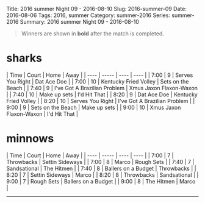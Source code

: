Title: 2016 summer Night 09 - 2016-08-10
Slug: 2016-summer-09
Date: 2016-08-06
Tags: 2016, summer
Category: summer-2016
Series: summer-2016
Summary: 2016 summer Night 09 - 2016-08-10

> Winners are shown in **bold** after the match is completed.

sharks
=====
| Time | Court | Home | Away |
| ---- | ----- | ---- | ---- | <!-- begin table -->
| 7:00 | 9 | Serves You Right | Dat Ace Doe |
| 7:00 | 10 | Kentucky Fried Volley | Sets on the Beach |
| 7:40 | 9 | I've Got A Brazilian Problem | Xmus Jaxon Flaxon-Waxon |
| 7:40 | 10 | Make up sets | I'd Hit That |
| 8:20 | 9 | Dat Ace Doe | Kentucky Fried Volley |
| 8:20 | 10 | Serves You Right | I've Got A Brazilian Problem |
| 9:00 | 9 | Sets on the Beach | Make up sets |
| 9:00 | 10 | Xmus Jaxon Flaxon-Waxon | I'd Hit That |

<!-- end table -->
minnows
=====
| Time | Court | Home | Away |
| ---- | ----- | ---- | ---- | <!-- begin table -->
| 7:00 | 7 | Throwbacks | Settin Sideways |
| 7:00 | 8 | Marco | Rough Sets |
| 7:40 | 7 | Sandsational | The Hitmen |
| 7:40 | 8 | Ballers on a Budget | Throwbacks |
| 8:20 | 7 | Settin Sideways | Marco |
| 8:20 | 8 | Throwbacks | Sandsational |
| 9:00 | 7 | Rough Sets | Ballers on a Budget |
| 9:00 | 8 | The Hitmen | Marco |

<!-- end table -->



---
